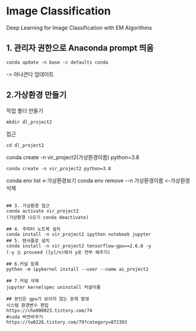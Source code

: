 # Image Classification
Deep Learning for Image Classification with EM Algorithms

## 1. 관리자 권한으로 Anaconda prompt 띄움
 ``` anaconda
conda update -n base -c defaults conda
```
-> 아나콘다 업데이트

## 2.가상환경 만들기

작업 폴더 만들기
 ``` anaconda
mkdir dl_project2 
```
접근
 ``` anaconda
cd dl_project2
```


conda create -n vir_project2(가상환경이름) python=3.8
 ``` anaconda
conda create -n vir_project2 python=3.8
```
conda env list <-가상환경보기
conda env remove --n 가상환경이름  <-가상환경 삭제
```

## 3. 가상환경 접근
conda activate vir_project2
(가상환경 나오기 conda deactivate)

## 4. 주피터 노트북 설치
conda install -n vir_project2 ipython notebook jupyter
## 5. 텐서플로 설치
conda install -n vir_project2 tensorflow-gpu==2.6.0 -y
(-y 는 proceed ([y]/n)에서 y로 전부 해주기)

## 6.커널 등록
python -m ipykernel install --user --name ai_project2

## 7.커널 삭제
jupyter kernelspec uninstall 커널이름

## 본인은 gpu가 보이지 않는 문제 발생
시스템 환경변수 편집
https://cho000023.tistory.com/74
#cuda 버전바꾸기
https://tw0226.tistory.com/79?category=872393
